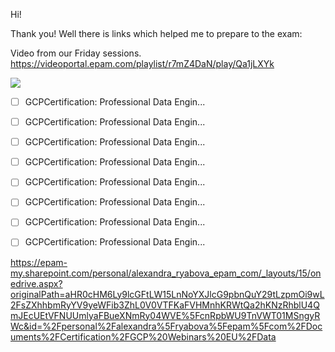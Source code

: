 Hi!

Thank you! Well there is links which helped me to prepare to the exam:

Video from our Friday sessions.
https://videoportal.epam.com/playlist/r7mZ4DaN/play/Qa1jLXYk


![](2020-12-17-12-44-42.png)

-[ ] GCPCertification: Professional Data Engin...  

-[ ] GCPCertification: Professional Data Engin...  

-[ ] GCPCertification: Professional Data Engin...  

-[ ] GCPCertification: Professional Data Engin...  

-[ ] GCPCertification: Professional Data Engin...  

-[ ] GCPCertification: Professional Data Engin...  

-[ ] GCPCertification: Professional Data Engin...  

-[ ] GCPCertification: Professional Data Engin...  


https://epam-my.sharepoint.com/personal/alexandra_ryabova_epam_com/_layouts/15/onedrive.aspx?originalPath=aHR0cHM6Ly9lcGFtLW15LnNoYXJlcG9pbnQuY29tLzpmOi9wL2FsZXhhbmRyYV9yeWFib3ZhL0V0VTFKaFVHMnhKRWtQa2hKNzRhblU4QmJEcUEtVFNUUmlyaFBueXNmRy04WVE%5FcnRpbWU9TnVWT01MSngyRWc&id=%2Fpersonal%2Falexandra%5Fryabova%5Fepam%5Fcom%2FDocuments%2FCertification%2FGCP%20Webinars%20EU%2FData
